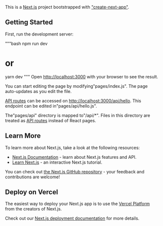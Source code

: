 This is a [Next.js](https://nextjs.org/) project bootstrapped with ["create-next-app"](https://github.com/vercel/next.js/tree/canary/packages/create-next-app).

## Getting Started

First, run the development server:

"""bash
npm run dev
# or


yarn dev
"""
Open [http://localhost:3000](http://localhost:3000) with your browser to see the result.

You can start editing the page by modifying"pages/index.js". The page auto-updates as you edit the file.

[API routes](https://nextjs.org/docs/api-routes/introduction) can be accessed on [http://localhost:3000/api/hello](http://localhost:3000/api/hello). This endpoint can be edited in"pages/api/hello.js".

The"pages/api" directory is mapped to"/api/\*". Files in this directory are treated as [API routes](https://nextjs.org/docs/api-routes/introduction) instead of React pages.

## Learn More

To learn more about Next.js, take a look at the following resources:

- [Next.js Documentation](https://nextjs.org/docs) - learn about Next.js features and API.
- [Learn Next.js](https://nextjs.org/learn) - an interactive Next.js tutorial.

You can check out [the Next.js GitHub repository](https://github.com/vercel/next.js/) - your feedback and contributions are welcome!

## Deploy on Vercel

The easiest way to deploy your Next.js app is to use the [Vercel Platform](https://vercel.com/new?utm_medium=default-template&filter=next.js&utm_source=create-next-app&utm_campaign=create-next-app-readme) from the creators of Next.js.

Check out our [Next.js deployment documentation](https://nextjs.org/docs/deployment) for more details.
